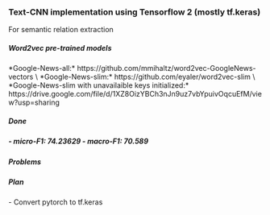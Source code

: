 <h3>Text-CNN implementation using Tensorflow 2 (mostly tf.keras) </h3> 
<p>For semantic relation extraction</p>

<h5>Word2vec pre-trained models</h5>
*Google-News-all:* https://github.com/mmihaltz/word2vec-GoogleNews-vectors \
*Google-News-slim:* https://github.com/eyaler/word2vec-slim \
*Google-News-slim with unavailaible keys initialized:* https://drive.google.com/file/d/1XZ8OizYBCh3nJn9uz7vbYpuivOqcuEfM/view?usp=sharing 

<h5>Done<h5> 
- micro-F1: 74.23629
- macro-F1: 70.589

<h5>Problems</h5>


<h5>Plan</h5>
- Convert pytorch to tf.keras
